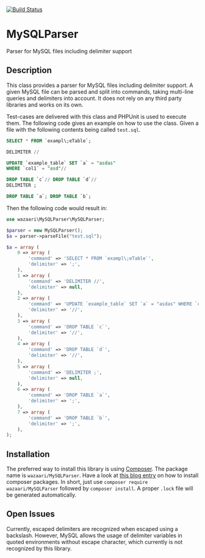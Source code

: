 [![Build Status](https://travis-ci.org/waza-ari/MySQLParser.svg?branch=master)](https://travis-ci.org/waza-ari/MySQLParser)

# MySQLParser
Parser for MySQL files including delimiter support

## Description

This class provides a parser for MySQL files including delimiter support. A given MySQL file can be parsed
and split into commands, taking multi-line queries and delimiters into account. It does not rely on any
third party libraries and works on its own.

Test-cases are delivered with this class and PHPUnit is used to execute them. The following code gives an example
on how to use the class. Given a file with the following contents being called `test.sql`.

```sql
SELECT * FROM `exampl\;eTable`;

DELIMITER //

UPDATE `example_table` SET `a` = "asdas"
WHERE `col1` = "asd"//

DROP TABLE `c`// DROP TABLE `d`//
DELIMITER ;

DROP TABLE `a`; DROP TABLE `b`;
```

Then the following code would result in:

```php
use wazaari\MySQLParser\MySQLParser;

$parser = new MySQLParser();
$a = parser->parseFile("test.sql");

$a = array (
    0 => array (
        'command' => 'SELECT * FROM `exampl\;eTable`',
        'delimiter' => ';',
    ),
    1 => array (
        'command' => 'DELIMITER //',
        'delimiter' => null,
    ),
    2 => array (
        'command' => 'UPDATE `example_table` SET `a` = "asdas" WHERE `col1` = "asd"',
        'delimiter' => '//',
    ),
    3 => array (
        'command' => 'DROP TABLE `c`',
        'delimiter' => '//',
    ),
    4 => array (
        'command' => 'DROP TABLE `d`',
        'delimiter' => '//',
    ),
    5 => array (
        'command' => 'DELIMITER ;',
        'delimiter' => null,
    ),
    6 => array (
        'command' => 'DROP TABLE `a`',
        'delimiter' => ';',
    ),
    7 => array (
        'command' => 'DROP TABLE `b`',
        'delimiter' => ';',
    ),
);
```

## Installation

The preferred way to install this library is using [Composer](https://getcomposer.org/).
The package name is `wazaari/MySQLParser`. Have a look at 
[this blog entry](http://blog.doh.ms/2014/10/13/installing-composer-packages/) on how to install composer packages. In
short, just use `composer require wazaari/MySQLParser` followed by `composer install`. A proper `.lock` file will
be generated automatically.

## Open Issues

Currently, escaped delimiters are recognized when escaped using a backslash. However, MySQL allows the usage
 of delimiter variables in quoted environments without escape character, which currently is not recognized by this
 library.